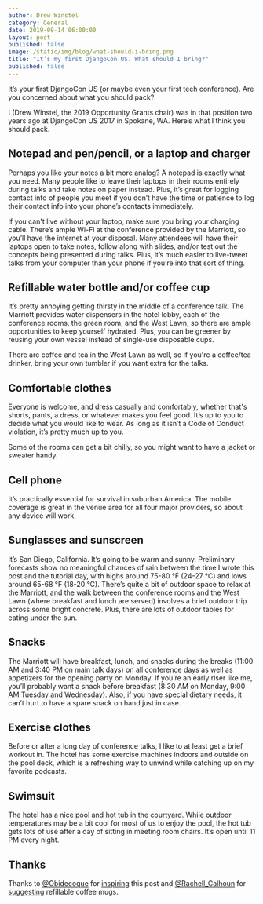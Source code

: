 ```yaml
---
author: Drew Winstel
category: General
date: 2019-09-14 06:00:00
layout: post
published: false
image: /static/img/blog/what-should-i-bring.png
title: "It’s my first DjangoCon US. What should I bring?"
published: false
---
```


It’s your first DjangoCon US (or maybe even your first tech conference). Are you concerned about what you should pack?

I (Drew Winstel, the 2019 Opportunity Grants chair) was in that position two years ago at DjangoCon US 2017 in Spokane, WA.  Here’s what I think you should pack.

## Notepad and pen/pencil, or a laptop and charger
Perhaps you like your notes a bit more analog? A notepad is exactly what you need. Many people like to leave their laptops in their rooms entirely during talks and take notes on paper instead. Plus, it’s great for logging contact info of people you meet if you don’t have the time or patience to log their contact info into your phone’s contacts immediately.

If you can't live without your laptop, make sure you bring your charging cable. There’s ample Wi-Fi at the conference provided by the Marriott, so you’ll have the internet at your disposal. Many attendees will have their laptops open to take notes, follow along with slides, and/or test out the concepts being presented during talks. Plus, it’s much easier to live-tweet talks from your computer than your phone if you’re into that sort of thing.

## Refillable water bottle and/or coffee cup
It’s pretty annoying getting thirsty in the middle of a conference talk. The Marriott provides water dispensers in the hotel lobby, each of the conference rooms, the green room, and the West Lawn, so there are ample opportunities to keep yourself hydrated. Plus, you can be greener by reusing your own vessel instead of single-use disposable cups.

There are coffee and tea in the West Lawn as well, so if you're a coffee/tea drinker, bring your own tumbler if you want extra for the talks.

## Comfortable clothes
Everyone is welcome, and dress casually and comfortably, whether that's shorts, pants, a dress, or whatever makes you feel good. It’s up to you to decide what you would like to wear. As long as it isn’t a Code of Conduct violation, it’s pretty much up to you.

Some of the rooms can get a bit chilly, so you might want to have a jacket or sweater handy.

## Cell phone
It’s practically essential for survival in suburban America. The mobile coverage is great in the venue area for all four major providers, so about any device will work.

## Sunglasses and sunscreen
It’s San Diego, California. It’s going to be warm and sunny. Preliminary forecasts show no meaningful chances of rain between the time I wrote this post and the tutorial day, with highs around 75-80 °F (24-27 °C) and lows around 65-68 °F (18-20 °C). There’s quite a bit of outdoor space to relax at the Marriott, and the walk between the conference rooms and the West Lawn (where breakfast and lunch are served) involves a brief outdoor trip across some bright concrete. Plus, there are lots of outdoor tables for eating under the sun.

## Snacks
The Marriott will have breakfast, lunch, and snacks during the breaks (11:00 AM and 3:40 PM on main talk days) on all conference days as well as appetizers for the opening party on Monday. If you’re an early riser like me, you’ll probably want a snack before breakfast (8:30 AM on Monday, 9:00 AM Tuesday and Wednesday). Also, if you have special dietary needs, it can’t hurt to have a spare snack on hand just in case.

## Exercise clothes
Before or after a long day of conference talks, I like to at least get a brief workout in. The hotel has some exercise machines indoors and outside on the pool deck, which is a refreshing way to unwind while catching up on my favorite podcasts.

## Swimsuit
The hotel has a nice pool and hot tub in the courtyard. While outdoor temperatures may be a bit cool for most of us to enjoy the pool, the hot tub gets lots of use after a day of sitting in meeting room chairs. It’s open until 11 PM every night.

## Thanks
Thanks to [@Obidecoque](https://twitter.com/Obidecoque) for [inspiring](https://twitter.com/Obidecoque/status/1172588365864218624) this post and [@Rachell_Calhoun](https://twitter.com/Rachell_Calhoun) for [suggesting](https://twitter.com/Rachell_Calhoun/status/1175117174509375488) refillable coffee mugs.
